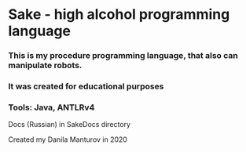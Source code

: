 # Sake - high alcohol programming language

### This is my procedure programming language, that also can manipulate robots.

### It was created for educational purposes

### Tools: Java, ANTLRv4 

Docs (Russian) in SakeDocs directory 

Created my Danila Manturov in 2020